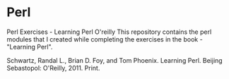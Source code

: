 # Perl
Perl Exercises - Learning Perl O'reilly
This repository contains the perl modules that I created while completing the exercises in the book - "Learning Perl".

  Schwartz, Randal L., Brian D. Foy, and Tom Phoenix. Learning Perl. Beijing Sebastopol:
    O'Reilly, 2011. Print.
